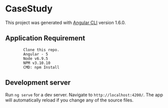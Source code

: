 # CaseStudy

This project was generated with [Angular CLI](https://github.com/angular/angular-cli) version 1.6.0.

## Application Requirement

```
        Clone this repo.
        Angular - 5
        Node v6.9.5
        NPM v3.10.10
        CMD: npm Install
```

## Development server

Run `ng serve` for a dev server. Navigate to `http://localhost:4200/`. The app will automatically reload if you change any of the source files.
